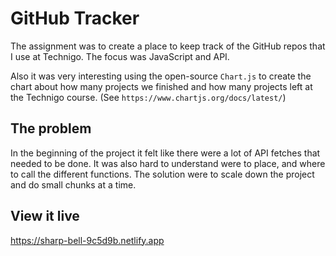 # GitHub Tracker

The assignment was to create a place to keep track of the GitHub repos that I use at Technigo. The focus was JavaScript and API.

Also it was very interesting using the open-source `Chart.js` to create the chart about how many projects we finished and how many projects left at the Technigo course. (See `https://www.chartjs.org/docs/latest/`)

## The problem

In the beginning of the project it felt like there were a lot of API fetches that needed to be done. It was also hard to understand were to place, and where to call the different functions. 
The solution were to scale down the project and do small chunks at a time. 

## View it live

https://sharp-bell-9c5d9b.netlify.app

